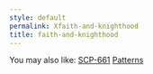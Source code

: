 ```yaml
---
style: default
permalink: Xfaith-and-knighthood
title: faith-and-knighthood
---
```

You may also like:
[SCP-661](http://scp-wiki.net/scp-661)
[Patterns](http://scp-wiki.net/patterns)